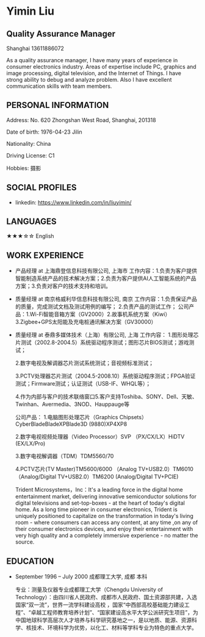 # Yimin Liu
## Quality Assurance Manager

Shanghai
13611886072

As a quality assurance manager, I have many years of experience in consumer electronics industry. Areas of expertise include PC, graphics and image processing, digital television, and the Internet of Things. I have strong ability to debug and analyze problem. Also I have excellent communication skills with team members.

## PERSONAL INFORMATION
  Address: No. 620 Zhongshan West Road, Shanghai, 201318
  
  Date of birth: 1976-04-23 Jilin
  
  Nationality: China
  
  Driving License: C1
  
  Hobbies: 摄影

## SOCIAL PROFILES
  * linkedin: https://www.linkedin.com/in/liuyimin/

## LANGUAGES
  ★★★☆☆ English

## WORK EXPERIENCE
  * 产品经理 at 上海鼎登信息科技有限公司, 上海市
    工作内容：1.负责为客户提供智能制造系统产品的技术解决方案；2.负责为客户提供AI人工智能系统的产品方案；3.负责对客户的技术支持和培训。

  * 质量经理 at 南京格威利华信息科技有限公司, 南京
    工作内容：1.负责保证产品的质量，完成测试文档及测试用例的编写； 2.负责产品的测试工作； 公司产品：1.Wi-Fi智能音箱方案（GV2000）2.故事机系统方案（Kiwi）3.Zigbee+GPS太阳能及充电桩通讯解决方案（GV30000）

  * 质量经理 at 泰鼎多媒体技术（上海）有限公司, 上海
    工作内容：
    1.图形处理芯片测试（2002.8-2004.5）系统驱动程序测试；图形芯片BIOS测试；游戏测试；
    
    2.数字电视及解调器芯片测试系统测试；音视频标准测试；
    
    3.PCTV处理器芯片测试（2004.5-2008.10）系统驱动程序测试；FPGA验证测试；Firmware测试；认证测试（USB-IF、WHQL等）；
    
    4.作为内部与客户的技术联络窗口5.客户支持Toshiba、SONY、Dell、天敏、Twinhan、Avermedia、3NOD、Hauppauge等
    
    公司产品：
    1.电脑图形处理芯片（Graphics Chipsets）CyberBladeBladeXPBlade3D (9880)XP4XP8
    
    2.数字电视视频处理器（Video Processor）SVP （PX/CX/LX）HiDTV (EX/LX/Pro)
    
    3.数字电视解调器（TDM）TDM5560/70
    
    4.PCTV芯片(TV Master)TM5600/6000 （Analog TV+USB2.0）TM6010 （Analog/Digital TV+USB2.0）TM6200 (Analog/Digital TV+PCIE)
    
    Trident Microsystems，Inc：It's a leading force in the digital home entertainment market, delivering innovative semiconductor solutions for digital televisions and set-top-boxes - at the heart of today's digital home. As a long time pioneer in consumer electronics, Trident is uniquely positioned to capitalize on the transformation in today's living room - where consumers can access any content, at any time ,on any of their consumer electronics devices, and enjoy their entertainment with very high quality and a completely immersive experience - no matter the source.


## EDUCATION
  * September 1996 – July 2000
    成都理工大学, 成都 本科

    专业：测量及仪器专业成都理工大学（Chengdu University of Technology）：由四川省人民政府、成都市人民政府、国土资源部共建，入选国家“双一流”，世界一流学科建设高校 ，国家“中西部高校基础能力建设工程”、“卓越工程师教育培养计划”、“国家建设高水平大学公派研究生项目”，为中国地球科学高层次人才培养与科学研究基地之一，是以地质、能源、资源科学、核技术、环境科学为优势，以化工、材料等学科专业为特色的重点大学。

